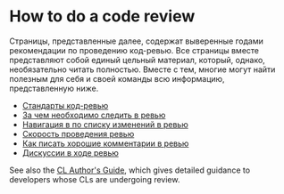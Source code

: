 # How to do a code review

Страницы, представленные далее, содержат выверенные годами рекомендации по проведению код-ревью. Все страницы вместе представляют собой единый цельный материал, который, однако, необязательно читать полностью. Вместе с тем, многие могут найти полезным для себя и своей команды всю информацию, представленную ниже.

-   [Стандарты код-ревью](standard.md)
-   [За чем необходимо следить в ревью](looking-for.md)
-   [Навигация в по списку изменений в ревью](navigate.md)
-   [Скорость проведения ревью](speed.md)
-   [Как писать хорошие комментарии в ревью](comments.md)
-   [Дискуссии в ходе ревью](pushback.md)

See also the [CL Author's Guide](../developer/), which gives detailed guidance
to developers whose CLs are undergoing review.
